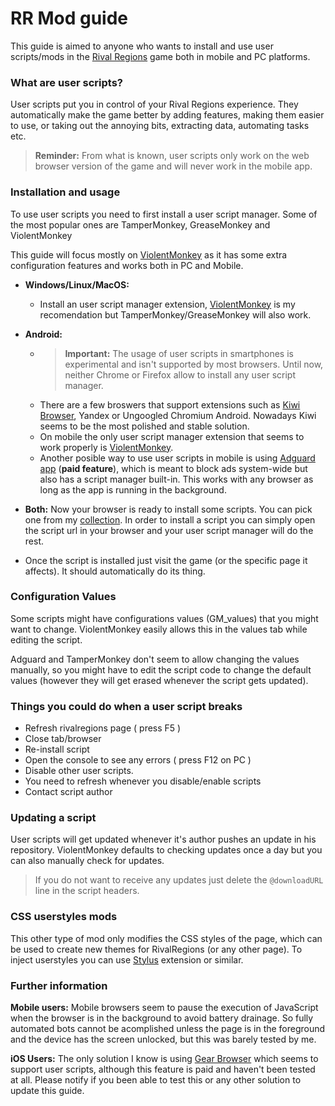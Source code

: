 
# RR Mod guide

This guide is aimed to anyone who wants to install and use user scripts/mods in the [Rival Regions][rr] game both in mobile and PC platforms.

### What are user scripts?

User scripts put you in control of your Rival Regions experience. They automatically make the game better by adding features, making them easier to use, or taking out the annoying bits, extracting data, automating tasks etc.

> **Reminder:** From what is known, user scripts only work on the web browser version of the game and will never work in the mobile app.

### Installation and usage

To use user scripts you need to first install a user script manager. Some of the most popular ones are TamperMonkey, GreaseMonkey and ViolentMonkey

This guide will focus mostly on [ViolentMonkey][vm] as it has some extra configuration features and works both in PC and Mobile.

- **Windows/Linux/MacOS:**
    - Install an user script manager extension, [ViolentMonkey][vm] is my recomendation but TamperMonkey/GreaseMonkey will also work.

- **Android:**
    - > **Important:** The usage of user scripts in smartphones is experimental and isn't supported by most browsers. Until now, neither Chrome or Firefox allow to install any user script manager.
    - There are a few broswers that support extensions such as [Kiwi Browser][kiwi], Yandex or Ungoogled Chromium Android. Nowadays Kiwi seems to be the most polished and stable solution.
    - On mobile the only user script manager extension that seems to work properly is [ViolentMonkey][vm].
    - Another posible way to use user scripts in mobile is using [Adguard app][adguard] (**paid feature**), which is meant to block ads system-wide but also has a script manager built-in. This works with any browser as long as the app is running in the background.


- **Both:** Now your browser is ready to install some scripts. You can pick one from my [collection][scripts]. In order to install a script you can simply open the script url in your browser and your user script manager will do the rest.

- Once the script is installed just visit the game (or the specific page it affects). It should automatically do its thing.

### Configuration Values
Some scripts might have configurations values (GM_values) that you might want to change. ViolentMonkey easily allows this in the values tab while editing the script.

Adguard and TamperMonkey don't seem to allow changing the values manually, so you might have to edit the script code to change the default values (however they will get erased whenever the script gets updated).

### Things you could do when a user script breaks

- Refresh rivalregions page ( press F5 )
- Close tab/browser
- Re-install script
- Open the console to see any errors ( press F12 on PC )
- Disable other user scripts.
- You need to refresh whenever you disable/enable scripts
- Contact script author

### Updating a script

User scripts will get updated whenever it's author pushes an update in his repository. ViolentMonkey defaults to checking updates once a day but you can also manually check for updates.
> If you do not want to receive any updates just delete the `@downloadURL` line in the script headers.

### CSS userstyles mods

This other type of mod only modifies the CSS styles of the page, which can be used to create new themes for RivalRegions (or any other page). To inject userstyles you can use [Stylus][stylus] extension or similar.

### Further information

**Mobile users:** Mobile browsers seem to pause the execution of JavaScript when the browser is in the background to avoid battery drainage. So fully automated bots cannot be acomplished unless the page is in the foreground and the device has the screen unlocked, but this was barely tested by me.

**iOS Users:** The only solution I know is using [Gear Browser][gear] which seems to support user scripts, although this feature is paid and haven't been tested at all. Please notify if you been able to test this or any other solution to update this guide.


[rr]: https://rivalregions.com

[kiwi]: https://play.google.com/store/apps/details?id=com.kiwibrowser.browser

[vm]: https://chrome.google.com/webstore/detail/violentmonkey/jinjaccalgkegednnccohejagnlnfdag

[values]: https://raw.githubusercontent.com/pbl0/refill_gold_rr/master/values.jpg

[adguard]: https://adguard.com/es/adguard-android/overview.html

[scripts]: https://github.com/pbl0/rr-scripts/blob/main/README.md

[gear]: https://apps.apple.com/us/app/gear-browser/id1458962238

[stylus]: https://github.com/openstyles/stylus#releases
